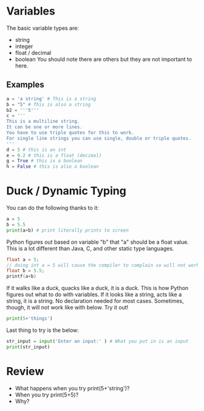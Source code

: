 # Variables
The basic variable types are:
* string
* integer
* float / decimal
* boolean
You should note there are others but they are not important to here.

## Examples
```python
a = 'a string' # This is a string
b = "5" # This is also a string
b2 = '''5'''
c = '''
This is a multiline string.
It can be one or more lines.
You have to use triple quotes for this to work.
For single line strings you can use single, double or triple quotes.
'''
d = 5 # this is an int
e = 9.2 # this is a float (decimal)
g = True # this is a boolean
h = False # this is also a boolean
```

# Duck / Dynamic Typing
You can do the following thanks to it:
```python
a = 5
b = 5.5
print(a+b) # print literally prints to screen
```
Python figures out based on variable "b" that "a" should be a float value. This is a lot different than Java, C, and other static type languages.
```c
float a = 5;
// doing int a = 5 will cause the compiler to complain so will not work
float b = 5.5;
printf(a+b)
```
If it walks like a duck, quacks like a duck, it is a duck. This is how Python figures out what to do with variables. If it looks like a string, acts like a string, it is a string. No declaration needed for most cases. Sometimes, though, it will not work like with below. Try it out!
```python
print(5+'things')
```

Last thing to try is the below:
```python
str_input = input('Enter an input:' ) # What you put in is an input
print(str_input)
```

# Review
* What happens when you try print(5+'string')?
* When you try print(5+5)?
* Why?


